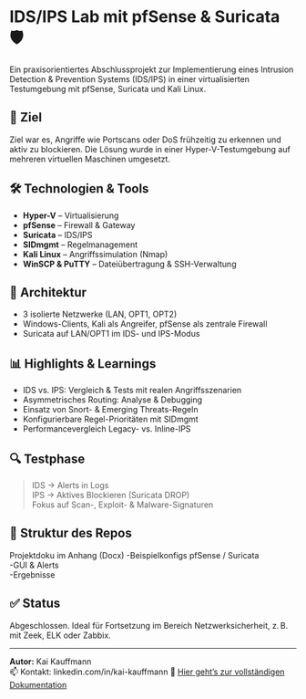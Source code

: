 # IDS/IPS Lab mit pfSense & Suricata 🛡️

Ein praxisorientiertes Abschlussprojekt zur Implementierung eines Intrusion Detection & Prevention Systems (IDS/IPS) in einer virtualisierten Testumgebung mit pfSense, Suricata und Kali Linux.

## 🎯 Ziel

Ziel war es, Angriffe wie Portscans oder DoS frühzeitig zu erkennen und aktiv zu blockieren. Die Lösung wurde in einer Hyper-V-Testumgebung auf mehreren virtuellen Maschinen umgesetzt.

## 🛠️ Technologien & Tools

- **Hyper-V** – Virtualisierung
- **pfSense** – Firewall & Gateway
- **Suricata** – IDS/IPS
- **SIDmgmt** – Regelmanagement
- **Kali Linux** – Angriffssimulation (Nmap)
- **WinSCP & PuTTY** – Dateiübertragung & SSH-Verwaltung

## 🧪 Architektur

- 3 isolierte Netzwerke (LAN, OPT1, OPT2)
- Windows-Clients, Kali als Angreifer, pfSense als zentrale Firewall
- Suricata auf LAN/OPT1 im IDS- und IPS-Modus

## 📊 Highlights & Learnings

- IDS vs. IPS: Vergleich & Tests mit realen Angriffsszenarien
- Asymmetrisches Routing: Analyse & Debugging
- Einsatz von Snort- & Emerging Threats-Regeln
- Konfigurierbare Regel-Prioritäten mit SIDmgmt
- Performancevergleich Legacy- vs. Inline-IPS

## 🔍 Testphase

> IDS → Alerts in Logs  
> IPS → Aktives Blockieren (Suricata DROP)  
> Fokus auf Scan-, Exploit- & Malware-Signaturen

## 📎 Struktur des Repos

Projektdoku im Anhang (Docx)
-Beispielkonfigs pfSense / Suricata  
-GUI & Alerts  
-Ergebnisse  
 

## ✅ Status

Abgeschlossen. Ideal für Fortsetzung im Bereich Netzwerksicherheit, z. B. mit Zeek, ELK oder Zabbix.

---

**Autor:** Kai Kauffmann  
📫 Kontakt: linkedin.com/in/kai-kauffmann 
📁 [Hier geht’s zur vollständigen Dokumentation](https://github.com/Kaiihawaii/pfsense-suricata-lab/tree/main/docs)
